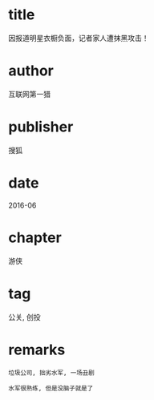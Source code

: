 # title
因报道明星衣橱负面，记者家人遭抹黑攻击！ 

# author
互联网第一猎

# publisher
搜狐

# date
2016-06

# chapter
游侠

# tag
公关, 创投

# remarks
`垃圾公司, 拙劣水军, 一场丑剧`

`水军很熟练, 但是没脑子就是了`
